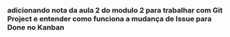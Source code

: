 ### adicionando nota da aula 2 do modulo 2 para trabalhar com Git Project e entender como funciona a mudança de Issue para Done no Kanban